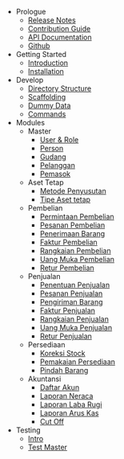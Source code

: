- Prologue
  - [Release Notes](/id/prologue/release-notes.md)
  - [Contribution Guide](/id/prologue/contribution-guide.md)
  - [API Documentation](https://docs.point.red)
  - [Github](https://github.com/point-red/point)
- Getting Started
  - [Introduction](id/getting-started/introduction.md)
  - [Installation](/id/getting-started/installation.md)
- Develop
  - [Directory Structure](/id/develop/directory-structure.md)
  - [Scaffolding](/id/develop/scaffolding.md)
  - [Dummy Data](/id/develop/dummy-data.md)
  - [Commands](/id/develop/commands.md)
- Modules
  - Master
      - [User & Role](/id/modules/master/user-and-role.md)
      - [Person](/id/modules/master/person.md)
      - [Gudang](/id/modules/master/gudang.md)
      - [Pelanggan](id/modules/master/pelanggan.md)
      - [Pemasok](id/modules/master/pemasok.md)
  - Aset Tetap
      - [Metode Penyusutan](/id/modules/aset-tetap/metode-penyusutan.md)
      - [Tipe Aset tetap](id/modules/aset-tetap/tipe-aset-tetap.md)
  - Pembelian
      - [Permintaan Pembelian](/id/modules/pembelian/permintaan-pembelian.md)
      - [Pesanan Pembelian](id/modules/pembelian/pesanan-pembelian.md)
      - [Penerimaan Barang](id/modules/pembelian/penerimaan-barang.md)
      - [Faktur Pembelian](id/modules/pembelian/faktur-pembelian.md)
      - [Rangkaian Pembelian](id/modules/pembelian/rangkaian-pembelian.md)
      - [Uang Muka Pembelian](id/modules/pembelian/uang-muka-pembelian.md)
      - [Retur Pembelian](id/modules/pembelian/retur-pembelian.md)
  - Penjualan
      - [Penentuan Penjualan](id/modules/penjualan/penentuan-penjualan)
      - [Pesanan Penjualan](id/modules/penjualan/pesanan-penjualan.md)
      - [Pengiriman Barang](id/modules/penjualan/pengiriman-barang.md)
      - [Faktur Penjualan](id/modules/penjualan/faktur-penjualan.md)
      - [Rangkaian Penjualan](id/modules/penjualan/rangkaian-penjualan.md)
      - [Uang Muka Penjualan](id/modules/penjualan/uang-muka-penjualan.md)
      - [Retur Penjualan](id/modules/penjualan/retur-penjualan.md)
  - Persediaan
      - [Koreksi Stock](id/modules/persediaan/koreksi-stock.md)
      - [Pemakaian Persediaan](id/modules/persediaan/pemakaian-persediaan.md)
      - [Pindah Barang](id/modules/persediaan/pindah-barang.md)
  - Akuntansi
      - [Daftar Akun](id/modules/akuntansi/daftar-akun.md)
      - [Laporan Neraca](id/modules/akuntansi/laporan-neraca.md)
      - [Laporan Laba Rugi](id/modules/akuntansi/laporan-laba-rugi.md)
      - [Laporan Arus Kas](id/modules/akuntansi/laporan-arus-kas.md)
      - [Cut Off](id/modules/akuntansi/cut-off.md)
- Testing
  - [Intro](/id/testing/intro.md)
  - [Test Master](/id/testing/testing-master.md)
